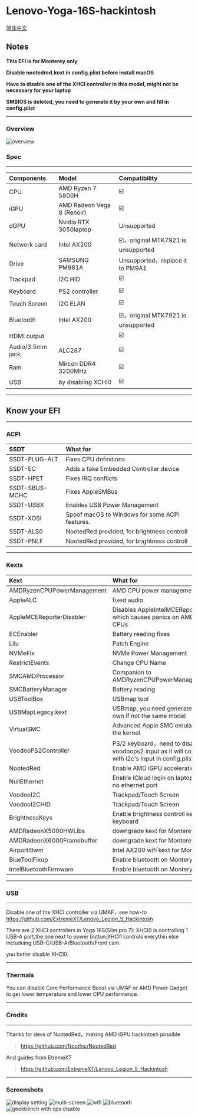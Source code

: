 # Lenovo-Yoga-16S-hackintosh

[简体中文](https://github.com/zabdottler/Lenovo-Yoga-16S-hackintosh/raw/main/readme.md)

## Notes

**This EFI is for Monterey only**

**Disable nootedred.kext in config.plist before install macOS**

**Have to disable one of the XHCI controller in this model, might not be necessary for your laptop**

**SMBIOS is deleted, you need to generate it by your own and fill in config.plist**

---
### Overview
![overview](https://github.com/zabdottler/Lenovo-Yoga-16S-hackintosh/raw/main/图片/总览.png)

### Spec

---
Components|Model|Compatibility
:-|:-|:-|
CPU|AMD Ryzen 7 5800H|☑️
iGPU|AMD Radeon Vega 8 (Renoir)|☑️
dGPU|Nvidia RTX 3050laptop|Unsupported
Network card|Intel AX200|☑️，original MTK7921 is unsupported
Drive|SAMSUNG PM981A|Unsupported，replace it to PM9A1
Trackpad|I2C HID|☑️
Keyboard|PS2 controller|☑️
Touch Screen|I2C ELAN|☑️
Bluetooth|Intel AX200|☑️，original MTK7921 is unsupported
HDMI output||☑️
Audio/3.5mm jack|ALC287|☑️
Ram|Mircon DDR4 3200MHz|☑️
USB|by disabling XCHI0|☑️

---
## Know your EFI

---
### ACPI
SSDT | What for
:---------|:---------
SSDT-PLUG-ALT | Fixes CPU definitions
SSDT-EC | Adds a fake Embedded Controller device
SSDT-HPET | Fixes IRQ conflicts
SSDT-SBUS-MCHC | Fixes AppleSMBus
SSDT-USBX | Enables USB Power Management
SSDT-XOSI | Spoof macOS to Windows for some ACPI features.
SSDT-ALS0 | NootedRed provided, for brightness controll
SSDT-PNLF | NootedRed provided, for brightness controll

---
### Kexts
Kext | What for
:---------|:---------
AMDRyzenCPUPowerManagement | AMD CPU power management
AppleALC | fixed audio
AppleMCEReporterDisabler | Disables AppleIntelMCEReporter which causes panics on AMD CPUs
ECEnabler | Battery reading fixes
Lilu | Patch Engine
NVMeFix | NVMe Power Management
RestrictEvents | Change CPU Name
SMCAMDProcessor | Companion to AMDRyzenCPUPowerManagement
SMCBatteryManager | Battery reading
USBToolBox | USBmap tool
USBMapLegacy.kext | USBmap, you need generate your own if not the same model
VirtualSMC | Advanced Apple SMC emulator in the kernel
VoodooPS2Controller | PS/2 keyboard，need to disable voodoops2 input as it will conflict with i2c's input in config.plist
NootedRed | Enable AMD iGPU acceleration
NullEthernet | Enable iCloud login on laptops with no ethernet port
VoodooI2C | Trackpad/Touch Screen
VoodooI2CHID | Trackpad/Touch Screen
BrightnessKeys | Enable brightness controll key on keyboard
AMDRadeonX5000HWLibs | downgrade kext for Monterey
AMDRadeonX6000Framebuffer | downgrade kext for Monterey
AirportItlwm | Intel AX200 wifi kext for Monterey
BlueToolFixup | Enable bluetooth on Montery
IntelBluetoothFirmware | Enable bluetooth on Montery

---
### USB

---
Disable one of the XHCI controller via UMAF，see how-to https://github.com/ExtremeXT/Lenovo_Legion_5_Hackintosh

There are 2 XHCI controllers in Yoga 16S(Slim pro 7): XHCI0 is controlling 1 USB-A port,the one next to power button;XHCI1 controls everythin else includeing USB-C/USB-A/Bluetooth/Front cam.

you better disable XHCI0.

---
### Thermals
You can disable Core Performance Boost via UMAF or AMD Power Gadget to get lower temperature and lower CPU performence. 

---
### Credits

---
Thanks for devs of NootedRed，making AMD iGPU hackintosh possible
>https://github.com/NootInc/NootedRed

And guides from EtremeXT
>https://github.com/ExtremeXT/Lenovo_Legion_5_Hackintosh

---
### Screenshots
![display setting](https://github.com/zabdottler/Lenovo-Yoga-16S-hackintosh/raw/main/图片/显示器设置.png)
![multi-screen](https://github.com/zabdottler/Lenovo-Yoga-16S-hackintosh/raw/main/图片/多屏幕.png)
![wifi](https://github.com/zabdottler/Lenovo-Yoga-16S-hackintosh/raw/main/图片/Wi-Fi设置.png)
![bluetooth](https://github.com/zabdottler/Lenovo-Yoga-16S-hackintosh/raw/main/图片/蓝牙设置.png)
![geekbench with cps disable](https://github.com/zabdottler/Lenovo-Yoga-16S-hackintosh/raw/main/图片/开启cps的跑分.png)
